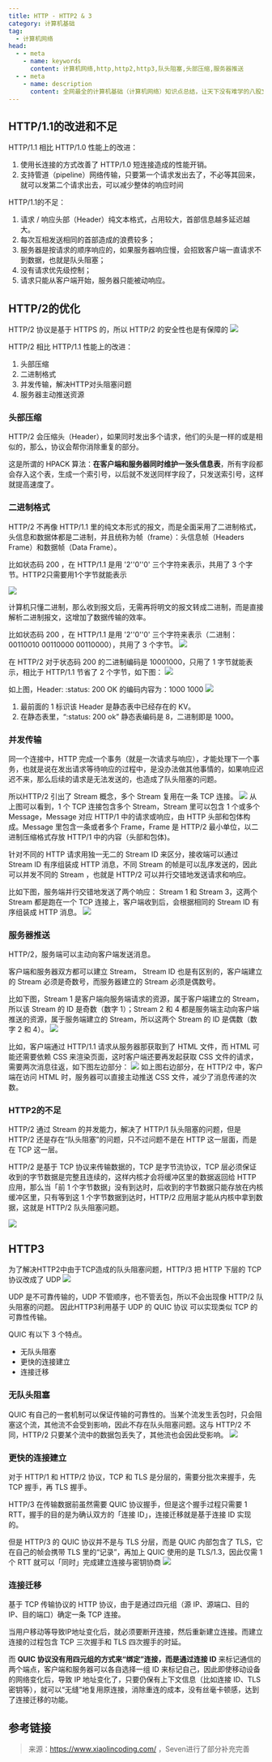 ```yaml
---
title: HTTP - HTTP2 & 3
category: 计算机基础
tag:
  - 计算机网络
head:
  - - meta
    - name: keywords
      content: 计算机网络,http,http2,http3,队头阻塞,头部压缩,服务器推送
  - - meta
    - name: description
      content: 全网最全的计算机基础（计算机网络）知识点总结，让天下没有难学的八股文！
---
```


## HTTP/1.1的改进和不足
HTTP/1.1 相比 HTTP/1.0 性能上的改进：
1. 使用长连接的方式改善了 HTTP/1.0 短连接造成的性能开销。
2. 支持管道（pipeline）网络传输，只要第一个请求发出去了，不必等其回来，就可以发第二个请求出去，可以减少整体的响应时间

HTTP/1.1的不足：
1. 请求 / 响应头部（Header）纯文本格式，占用较大，首部信息越多延迟越大。
2. 每次互相发送相同的首部造成的浪费较多；
3. 服务器是按请求的顺序响应的，如果服务器响应慢，会招致客户端一直请求不到数据，也就是队头阻塞；
4. 没有请求优先级控制；
5. 请求只能从客户端开始，服务器只能被动响应。

## HTTP/2的优化

HTTP/2 协议是基于 HTTPS 的，所以 HTTP/2 的安全性也是有保障的
![](https://seven97-blog.oss-cn-hangzhou.aliyuncs.com/imgs/202404271115604.png)

HTTP/2 相比 HTTP/1.1 性能上的改进：
1. 头部压缩
2. 二进制格式
3. 并发传输，解决HTTP对头阻塞问题
4. 服务器主动推送资源

### 头部压缩

HTTP/2 会压缩头（Header），如果同时发出多个请求，他们的头是一样的或是相似的，那么，协议会帮你消除重复的部分。

这是所谓的 HPACK 算法：**在客户端和服务器同时维护一张头信息表**，所有字段都会存入这个表，生成一个索引号，以后就不发送同样字段了，只发送索引号，这样就提高速度了。

### 二进制格式
HTTP/2 不再像 HTTP/1.1 里的纯文本形式的报文，而是全面采用了二进制格式，头信息和数据体都是二进制，并且统称为帧（frame）：头信息帧（Headers Frame）和数据帧（Data Frame）。

比如状态码 200 ，在 HTTP/1.1 是用 '2''0''0' 三个字符来表示，共用了 3 个字节。HTTP2只需要用1个字节就能表示

![](https://seven97-blog.oss-cn-hangzhou.aliyuncs.com/imgs/202404271115891.png)

计算机只懂二进制，那么收到报文后，无需再将明文的报文转成二进制，而是直接解析二进制报文，这增加了数据传输的效率。

比如状态码 200 ，在 HTTP/1.1 是用 '2''0''0' 三个字符来表示（二进制：00110010 00110000 00110000），共用了 3 个字节。
![](https://seven97-blog.oss-cn-hangzhou.aliyuncs.com/imgs/202404271115854.jpeg)

在 HTTP/2 对于状态码 200 的二进制编码是 10001000，只用了 1 字节就能表示，相比于 HTTP/1.1 节省了 2 个字节，如下图：
![](https://seven97-blog.oss-cn-hangzhou.aliyuncs.com/imgs/202404271116875.jpeg)

如上图，Header: :status: 200 OK 的编码内容为：1000 1000
![](https://seven97-blog.oss-cn-hangzhou.aliyuncs.com/imgs/202404271116567.png)

1. 最前面的 1 标识该 Header 是静态表中已经存在的 KV。
2. 在静态表里，“:status: 200 ok” 静态表编码是 8，二进制即是 1000。

### 并发传输
同一个连接中，HTTP 完成一个事务（就是一次请求与响应），才能处理下一个事务，也就是说在发出请求等待响应的过程中，是没办法做其他事情的，如果响应迟迟不来，那么后续的请求是无法发送的，也造成了队头阻塞的问题。

所以HTTP/2 引出了 Stream 概念，多个 Stream 复用在一条 TCP 连接。
![](https://seven97-blog.oss-cn-hangzhou.aliyuncs.com/imgs/202404271116755.png)
从上图可以看到，1 个 TCP 连接包含多个 Stream，Stream 里可以包含 1 个或多个 Message，Message 对应 HTTP/1 中的请求或响应，由 HTTP 头部和包体构成。Message 里包含一条或者多个 Frame，Frame 是 HTTP/2 最小单位，以二进制压缩格式存放 HTTP/1 中的内容（头部和包体)。

针对不同的 HTTP 请求用独一无二的 Stream ID 来区分，接收端可以通过 Stream ID 有序组装成 HTTP 消息，不同 Stream 的帧是可以乱序发送的，因此可以并发不同的 Stream ，也就是 HTTP/2 可以并行交错地发送请求和响应。

比如下图，服务端并行交错地发送了两个响应： Stream 1 和 Stream 3，这两个 Stream 都是跑在一个 TCP 连接上，客户端收到后，会根据相同的 Stream ID 有序组装成 HTTP 消息。
![](https://seven97-blog.oss-cn-hangzhou.aliyuncs.com/imgs/202404271116462.png)

### 服务器推送
HTTP/2，服务端可以主动向客户端发送消息。

客户端和服务器双方都可以建立 Stream， Stream ID 也是有区别的，客户端建立的 Stream 必须是奇数号，而服务器建立的 Stream 必须是偶数号。

比如下图，Stream 1 是客户端向服务端请求的资源，属于客户端建立的 Stream，所以该 Stream 的 ID 是奇数（数字 1）；Stream 2 和 4 都是服务端主动向客户端推送的资源，属于服务端建立的 Stream，所以这两个 Stream 的 ID 是偶数（数字 2 和 4）。
![](https://seven97-blog.oss-cn-hangzhou.aliyuncs.com/imgs/202404271116525.png)

比如，客户端通过 HTTP/1.1 请求从服务器那获取到了 HTML 文件，而 HTML 可能还需要依赖 CSS 来渲染页面，这时客户端还要再发起获取 CSS 文件的请求，需要两次消息往返，如下图左边部分：
![](https://seven97-blog.oss-cn-hangzhou.aliyuncs.com/imgs/202404271116202.png)
如上图右边部分，在 HTTP/2 中，客户端在访问 HTML 时，服务器可以直接主动推送 CSS 文件，减少了消息传递的次数。

### HTTP2的不足
HTTP/2 通过 Stream 的并发能力，解决了 HTTP/1 队头阻塞的问题，但是 HTTP/2 还是存在“队头阻塞”的问题，只不过问题不是在 HTTP 这一层面，而是在 TCP 这一层。

HTTP/2 是基于 TCP 协议来传输数据的，TCP 是字节流协议，TCP 层必须保证收到的字节数据是完整且连续的，这样内核才会将缓冲区里的数据返回给 HTTP 应用，那么当「前 1 个字节数据」没有到达时，后收到的字节数据只能存放在内核缓冲区里，只有等到这 1 个字节数据到达时，HTTP/2 应用层才能从内核中拿到数据，这就是 HTTP/2 队头阻塞问题。

![](https://seven97-blog.oss-cn-hangzhou.aliyuncs.com/imgs/202404271116332.png)

## HTTP3
为了解决HTTP2中由于TCP造成的队头阻塞问题，HTTP/3 把 HTTP 下层的 TCP 协议改成了 UDP
![](https://seven97-blog.oss-cn-hangzhou.aliyuncs.com/imgs/202404271116923.png)

UDP 是不可靠传输的，UDP 不管顺序，也不管丢包，所以不会出现像 HTTP/2 队头阻塞的问题。 因此HTTP3利用基于 UDP 的 QUIC 协议 可以实现类似 TCP 的可靠性传输。


QUIC 有以下 3 个特点。
- 无队头阻塞
- 更快的连接建立
- 连接迁移

### 无队头阻塞
QUIC 有自己的一套机制可以保证传输的可靠性的。当某个流发生丢包时，只会阻塞这个流，其他流不会受到影响，因此不存在队头阻塞问题。这与 HTTP/2 不同，HTTP/2 只要某个流中的数据包丢失了，其他流也会因此受影响。
![](https://seven97-blog.oss-cn-hangzhou.aliyuncs.com/imgs/202404271116758.png)

### 更快的连接建立
对于 HTTP/1 和 HTTP/2 协议，TCP 和 TLS 是分层的，需要分批次来握手，先 TCP 握手，再 TLS 握手。

HTTP/3 在传输数据前虽然需要 QUIC 协议握手，但是这个握手过程只需要 1 RTT，握手的目的是为确认双方的「连接 ID」，连接迁移就是基于连接 ID 实现的。

但是 HTTP/3 的 QUIC 协议并不是与 TLS 分层，而是 QUIC 内部包含了 TLS，它在自己的帧会携带 TLS 里的“记录”，再加上 QUIC 使用的是 TLS/1.3，因此仅需 1 个 RTT 就可以「同时」完成建立连接与密钥协商
![](https://seven97-blog.oss-cn-hangzhou.aliyuncs.com/imgs/202404271116779.png)

### 连接迁移
基于 TCP 传输协议的 HTTP 协议，由于是通过四元组（源 IP、源端口、目的 IP、目的端口）确定一条 TCP 连接。

当用户移动等导致IP地址变化后，就必须要断开连接，然后重新建立连接。而建立连接的过程包含 TCP 三次握手和 TLS 四次握手的时延。

而 **QUIC 协议没有用四元组的方式来“绑定”连接，而是通过连接 ID** 来标记通信的两个端点，客户端和服务器可以各自选择一组 ID 来标记自己，因此即使移动设备的网络变化后，导致 IP 地址变化了，只要仍保有上下文信息（比如连接 ID、TLS 密钥等），就可以“无缝”地复用原连接，消除重连的成本，没有丝毫卡顿感，达到了连接迁移的功能。


## 参考链接

> 来源：https://www.xiaolincoding.com/ ，Seven进行了部分补充完善

<!-- @include: @article-footer.snippet.md -->     